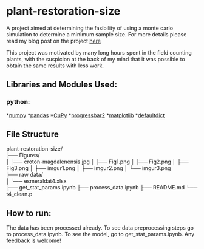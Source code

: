 # plant-restoration-size
A project aimed at determining the fasibility of using a monte carlo simulation to determine a minimum sample size. For more details please read my blog post on the project [here](https://medium.com/@f.vasquez.tavera/data-science-and-ecological-restoration-using-stats-to-save-time-and-money-5494726fe531)

This project was motivated by many long hours spent in the field counting plants, with the suspicion at the back of my mind that it was possible to obtain the same results with less work.

## Libraries and Modules Used:

### python:
*[numpy](https://numpy.org/)
*[pandas](https://pandas.pydata.org/)
*[CuPy](https://cupy.dev/)
*[progressbar2](https://pypi.org/project/progressbar2/)
*[matplotlib](https://matplotlib.org/)
*[defaultdict](https://docs.python.org/3/library/collections.html#collections.defaultdict)

## File Structure
plant-restoration-size/  
├── Figures/  
│   ├── croton-magdalenensis.jpg
│   ├── Fig1.png
│   ├── Fig2.png
│   ├── Fig3.png
│   ├── imgur1.png
│   ├── imgur2.png 
│   └── imgur3.png  
├── raw data/  
│   └── esmeraldat4.xlsx  
├── get_stat_params.ipynb
├── process_data.ipynb
├── README.md
└── t4_clean.p 

## How to run:
The data has been processed already. To see data preprocessing steps go to process_data.ipynb. To see the model, go to get_stat_params.ipynb. Any feedback is welcome!